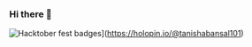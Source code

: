 ### Hi there 👋

![Hacktober fest badges](https://holopin.me/tanishabansal101)](https://holopin.io/@tanishabansal101)
